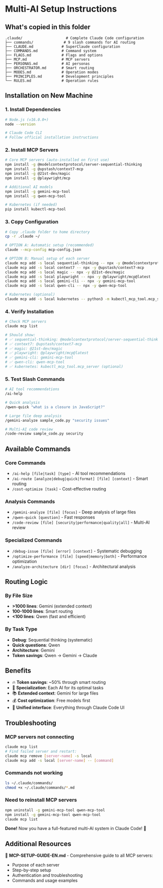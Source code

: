 # Multi-AI Setup Instructions

## What's copied in this folder
```
.claude/                    # Complete Claude Code configuration
├── commands/              # 9 slash commands for AI routing
├── CLAUDE.md             # SuperClaude configuration
├── COMMANDS.md           # Command system
├── FLAGS.md              # Flags and options
├── MCP.md                # MCP servers
├── PERSONAS.md           # AI personas
├── ORCHESTRATOR.md       # Smart routing
├── MODES.md              # Operation modes
├── PRINCIPLES.md         # Development principles
└── RULES.md              # Operation rules
```

## Installation on New Machine

### 1. Install Dependencies
```bash
# Node.js (v16.0.0+)
node --version

# Claude Code CLI
# Follow official installation instructions
```

### 2. Install MCP Servers
```bash
# Core MCP servers (auto-installed on first use)
npm install -g @modelcontextprotocol/server-sequential-thinking
npm install -g @upstash/context7-mcp
npm install -g @21st-dev/magic
npm install -g @playwright/mcp

# Additional AI models
npm install -g gemini-mcp-tool
npm install -g qwen-mcp-tool

# Kubernetes (if needed)
pip install kubectl-mcp-tool
```

### 3. Copy Configuration
```bash
# Copy .claude folder to home directory
cp -r .claude ~/

# OPTION A: Automatic setup (recommended)
claude --mcp-config mcp-config.json

# OPTION B: Manual setup of each server
claude mcp add -s local sequential-thinking -- npx -y @modelcontextprotocol/server-sequential-thinking
claude mcp add -s local context7 -- npx -y @upstash/context7-mcp
claude mcp add -s local magic -- npx -y @21st-dev/magic
claude mcp add -s local playwright -- npx -y @playwright/mcp@latest
claude mcp add -s local gemini-cli -- npx -y gemini-mcp-tool
claude mcp add -s local qwen-cli -- npx -y qwen-mcp-tool

# Kubernetes (optional)
claude mcp add -s local kubernetes -- python3 -m kubectl_mcp_tool.mcp_server
```

### 4. Verify Installation
```bash
# Check MCP servers
claude mcp list

# Should show:
# ✅ sequential-thinking: @modelcontextprotocol/server-sequential-thinking
# ✅ context7: @upstash/context7-mcp
# ✅ magic: @21st-dev/magic
# ✅ playwright: @playwright/mcp@latest
# ✅ gemini-cli: gemini-mcp-tool
# ✅ qwen-cli: qwen-mcp-tool
# ✅ kubernetes: kubectl_mcp_tool.mcp_server (optional)
```

### 5. Test Slash Commands
```bash
# AI tool recommendations
/ai-help

# Quick analysis
/qwen-quick "what is a closure in JavaScript?"

# Large file deep analysis
/gemini-analyze sample_code.py "security issues"

# Multi-AI code review
/code-review sample_code.py security
```

## Available Commands

### Core Commands
- `/ai-help [file|task] [type]` - AI tool recommendations
- `/ai-route [analyze|debug|quick|format] [file] [context]` - Smart routing
- `/cost-optimize [task]` - Cost-effective routing

### Analysis Commands
- `/gemini-analyze [file] [focus]` - Deep analysis of large files
- `/qwen-quick [question]` - Fast responses
- `/code-review [file] [security|performance|quality|all]` - Multi-AI review

### Specialized Commands
- `/debug-issue [file] [error] [context]` - Systematic debugging
- `/optimize-performance [file] [speed|memory|both]` - Performance optimization
- `/analyze-architecture [dir] [focus]` - Architectural analysis

## Routing Logic

### By File Size
- **>1000 lines**: Gemini (extended context)
- **100-1000 lines**: Smart routing
- **<100 lines**: Qwen (fast and efficient)

### By Task Type
- **Debug**: Sequential thinking (systematic)
- **Quick questions**: Qwen
- **Architecture**: Gemini
- **Token savings**: Qwen → Gemini → Claude

## Benefits
- 🔥 **Token savings**: ~50% through smart routing
- 🧠 **Specialization**: Each AI for its optimal tasks
- 📚 **Extended context**: Gemini for large files
- 💰 **Cost optimization**: Free models first
- 🎯 **Unified interface**: Everything through Claude Code UI

## Troubleshooting

### MCP servers not connecting
```bash
claude mcp list
# Find failed server and restart:
claude mcp remove [server-name] -s local
claude mcp add -s local [server-name] -- [command]
```

### Commands not working
```bash
ls ~/.claude/commands/
chmod +x ~/.claude/commands/*.md
```

### Need to reinstall MCP servers
```bash
npm uninstall -g gemini-mcp-tool qwen-mcp-tool
npm install -g gemini-mcp-tool qwen-mcp-tool
claude mcp list
```

**Done!** Now you have a full-featured multi-AI system in Claude Code! 🚀

## Additional Resources

📖 **MCP-SETUP-GUIDE-EN.md** - Comprehensive guide to all MCP servers:
- Purpose of each server
- Step-by-step setup
- Authentication and troubleshooting
- Commands and usage examples